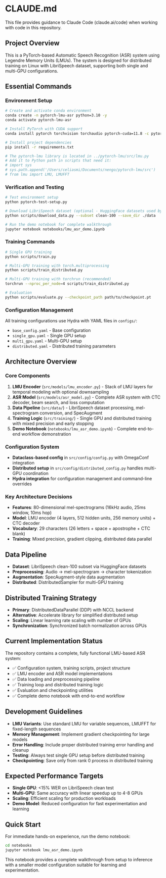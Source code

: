 # CLAUDE.md

This file provides guidance to Claude Code (claude.ai/code) when working with code in this repository.

## Project Overview

This is a PyTorch-based Automatic Speech Recognition (ASR) system using Legendre Memory Units (LMUs). The system is designed for distributed training on Linux with LibriSpeech dataset, supporting both single and multi-GPU configurations.

## Essential Commands

### Environment Setup
```bash
# Create and activate conda environment
conda create -n pytorch-lmu-asr python=3.10 -y
conda activate pytorch-lmu-asr

# Install PyTorch with CUDA support
conda install pytorch torchvision torchaudio pytorch-cuda=11.8 -c pytorch -c nvidia

# Install project dependencies
pip install -r requirements.txt

# The pytorch-lmu library is located in ../pytorch-lmu/src/lmu.py
# Add it to Python path in scripts that need it:
# import sys
# sys.path.append('/Users/celiasmi/Documents/nengo/pytorch-lmu/src')
# from lmu import LMU, LMUFFT
```

### Verification and Testing
```bash
# Test environment setup
python pytorch-test-setup.py

# Download LibriSpeech dataset (optional - HuggingFace datasets used by default)
python scripts/download_data.py --subset clean-100 --save_dir ./data

# Run the demo notebook for complete walkthrough
jupyter notebook notebooks/lmu_asr_demo.ipynb
```

### Training Commands
```bash
# Single GPU training
python scripts/train.py

# Multi-GPU training with torch.multiprocessing
python scripts/train_distributed.py

# Multi-GPU training with torchrun (recommended)
torchrun --nproc_per_node=4 scripts/train_distributed.py

# Evaluation
python scripts/evaluate.py --checkpoint_path path/to/checkpoint.pt
```

### Configuration Management
All training configurations use Hydra with YAML files in `configs/`:
- `base_config.yaml` - Base configuration
- `single_gpu.yaml` - Single GPU setup
- `multi_gpu.yaml` - Multi-GPU setup
- `distributed.yaml` - Distributed training parameters

## Architecture Overview

### Core Components
1. **LMU Encoder** (`src/models/lmu_encoder.py`) - Stack of LMU layers for temporal modeling with optional downsampling
2. **ASR Model** (`src/models/asr_model.py`) - Complete ASR system with CTC decoder, beam search, and loss computation
3. **Data Pipeline** (`src/data/`) - LibriSpeech dataset processing, mel-spectrogram conversion, and SpecAugment
4. **Training Logic** (`src/training/`) - Single GPU and distributed training with mixed precision and early stopping
5. **Demo Notebook** (`notebooks/lmu_asr_demo.ipynb`) - Complete end-to-end workflow demonstration

### Configuration System
- **Dataclass-based config** in `src/config/config.py` with OmegaConf integration
- **Distributed setup** in `src/config/distributed_config.py` handles multi-GPU coordination
- **Hydra integration** for configuration management and command-line overrides

### Key Architecture Decisions
- **Features**: 80-dimensional mel-spectrograms (16kHz audio, 25ms window, 10ms hop)
- **Model**: LMU encoder (4 layers, 512 hidden units, 256 memory units) + CTC decoder
- **Vocabulary**: 29 characters (26 letters + space + apostrophe + CTC blank)
- **Training**: Mixed precision, gradient clipping, distributed data parallel

## Data Pipeline
- **Dataset**: LibriSpeech clean-100 subset via HuggingFace datasets
- **Preprocessing**: Audio → mel-spectrogram → character tokenization
- **Augmentation**: SpecAugment-style data augmentation
- **Distributed**: DistributedSampler for multi-GPU training

## Distributed Training Strategy
- **Primary**: DistributedDataParallel (DDP) with NCCL backend
- **Alternative**: Accelerate library for simplified distributed setup
- **Scaling**: Linear learning rate scaling with number of GPUs
- **Synchronization**: Synchronized batch normalization across GPUs

## Current Implementation Status
The repository contains a complete, fully functional LMU-based ASR system:
- ✅ Configuration system, training scripts, project structure
- ✅ LMU encoder and ASR model implementations
- ✅ Data loading and preprocessing pipeline
- ✅ Training loop and distributed training logic
- ✅ Evaluation and checkpointing utilities
- ✅ Complete demo notebook with end-to-end workflow

## Development Guidelines
- **LMU Variants**: Use standard LMU for variable sequences, LMUFFT for fixed-length sequences
- **Memory Management**: Implement gradient checkpointing for large models
- **Error Handling**: Include proper distributed training error handling and cleanup
- **Testing**: Always test single GPU setup before distributed training
- **Checkpointing**: Save only from rank 0 process in distributed training

## Expected Performance Targets
- **Single GPU**: <15% WER on LibriSpeech clean test
- **Multi-GPU**: Same accuracy with linear speedup up to 4-8 GPUs
- **Scaling**: Efficient scaling for production workloads
- **Demo Model**: Reduced configuration for fast experimentation and learning

## Quick Start
For immediate hands-on experience, run the demo notebook:
```bash
cd notebooks
jupyter notebook lmu_asr_demo.ipynb
```

This notebook provides a complete walkthrough from setup to inference with a smaller model configuration suitable for learning and experimentation.